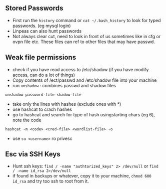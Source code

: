 ## Stored Passwords
- First run the `history` command or `cat ~/.bash_history` to look for typed passwords. (eg mysql login)
- Linpeas can also hunt passwords
- Not always clear cut, need to look in front of us sometimes like in cfg or ovpn file etc. These files can ref to other files that may have passwd.

## Weak file permissions
- check if you have read access to /etc/shadow (if you have modify access, can do a lot of things)
- Copy contents of /ect/passwd and /etc/shadow file into your machine
- run `unshadow` : combines passwd and shadow files
```
unshadow password-file shadow-file
```
- take only the lines with hashes (exclude ones with *)
- use hashcat to crach hashes
- go to hashcat and search for type of hash usingstarting chars (eg $6$), note the code
```
hashcat -m <code> <cred-file> <wordlist-file> -o
```
- use `su <username>` ro privesc

## Esc via SSH Keys
- Hunt ssh keys: `find / -name "authtorized_keys" 2> /dev/null` or `find / -name id_rsa 2>/dev/null`
- if found in backups or whatever, copy it to your machine, `chmod 600 id_rsa` and try too ssh to root from it.

